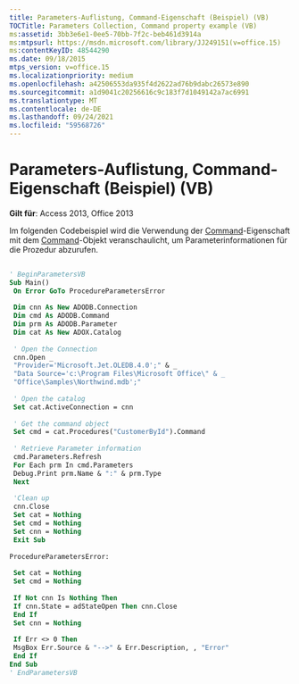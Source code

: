 ```yaml
---
title: Parameters-Auflistung, Command-Eigenschaft (Beispiel) (VB)
TOCTitle: Parameters Collection, Command property example (VB)
ms:assetid: 3bb3e6e1-0ee5-70bb-7f2c-beb461d3914a
ms:mtpsurl: https://msdn.microsoft.com/library/JJ249151(v=office.15)
ms:contentKeyID: 48544290
ms.date: 09/18/2015
mtps_version: v=office.15
ms.localizationpriority: medium
ms.openlocfilehash: a42506553da935f4d2622ad76b9dabc26573e890
ms.sourcegitcommit: a1d9041c20256616c9c183f7d1049142a7ac6991
ms.translationtype: MT
ms.contentlocale: de-DE
ms.lasthandoff: 09/24/2021
ms.locfileid: "59568726"
---
```

# <a name="parameters-collection-command-property-example-vb"></a>Parameters-Auflistung, Command-Eigenschaft (Beispiel) (VB)


**Gilt für**: Access 2013, Office 2013

Im folgenden Codebeispiel wird die Verwendung der [Command](command-property-adox.md)-Eigenschaft mit dem [Command](command-object-ado.md)-Objekt veranschaulicht, um Parameterinformationen für die Prozedur abzurufen.

```vb 
 
' BeginParametersVB 
Sub Main() 
 On Error GoTo ProcedureParametersError 
 
 Dim cnn As New ADODB.Connection 
 Dim cmd As ADODB.Command 
 Dim prm As ADODB.Parameter 
 Dim cat As New ADOX.Catalog 
 
 ' Open the Connection 
 cnn.Open _ 
 "Provider='Microsoft.Jet.OLEDB.4.0';" & _ 
 "Data Source='c:\Program Files\Microsoft Office\" & _ 
 "Office\Samples\Northwind.mdb';" 
 
 ' Open the catalog 
 Set cat.ActiveConnection = cnn 
 
 ' Get the command object 
 Set cmd = cat.Procedures("CustomerById").Command 
 
 ' Retrieve Parameter information 
 cmd.Parameters.Refresh 
 For Each prm In cmd.Parameters 
 Debug.Print prm.Name & ":" & prm.Type 
 Next 
 
 'Clean up 
 cnn.Close 
 Set cat = Nothing 
 Set cmd = Nothing 
 Set cnn = Nothing 
 Exit Sub 
 
ProcedureParametersError: 
 
 Set cat = Nothing 
 Set cmd = Nothing 
 
 If Not cnn Is Nothing Then 
 If cnn.State = adStateOpen Then cnn.Close 
 End If 
 Set cnn = Nothing 
 
 If Err <> 0 Then 
 MsgBox Err.Source & "-->" & Err.Description, , "Error" 
 End If 
End Sub 
' EndParametersVB 
```

